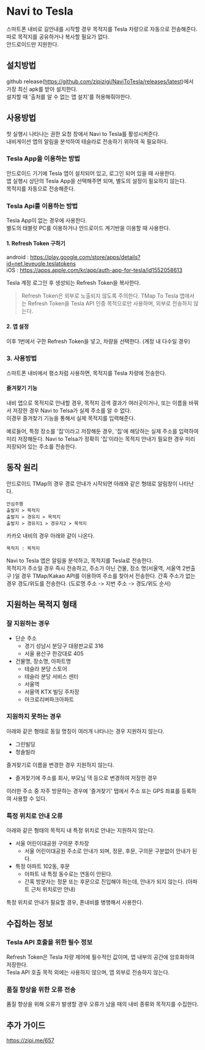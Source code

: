 # Navi to Tesla  
스마트폰 내비로 길안내를 시작할 경우 목적지를 Tesla 차량으로 자동으로 전송해준다.  
따로 목적지를 공유하거나 복사할 필요가 없다.  
안드로이드만 지원한다.  

## 설치방법
github release(https://github.com/zipizigi/NaviToTesla/releases/latest)에서 가장 최신 apk를 받아 설치한다.  
설치할 때 '출처를 알 수 없는 앱 설치'를 허용해줘야한다. 


## 사용방법  
첫 실행시 나타나는 권한 요청 창에서 Navi to Tesla를 활성시켜준다.  
내비게이션 앱의 알림을 분석하여 테슬라로 전송하기 위하여 꼭 필요하다. 

### Tesla App을 이용하는 방법
안드로이드 기기에 Tesla 앱이 설치되어 있고, 로그인 되어 있을 때 사용한다.  
앱 실행시 상단의 Tesla App을 선택해주면 되며, 별도의 설정이 필요하지 않는다.   
목적지를 자동으로 전송해준다.  

### Tesla Api를 이용하는 방법 
Tesla App이 없는 경우에 사용한다.  
별도의 태블릿 PC를 이용하거나 안드로이드 계기반을 이용할 때 사용한다.  

#### 1. Refresh Token 구하기  
android : https://play.google.com/store/apps/details?id=net.leveugle.teslatokens  
iOS : https://apps.apple.com/kr/app/auth-app-for-tesla/id1552058613  
  
Tesla 계정 로그인 후 생성되는 Refresh Token을 복사한다.  

> Refresh Token은 외부로 노출되지 않도록 주의한다.
> TMap To Tesla 앱에서는 Refresh Token을 Tesla API 인증 목적으로만 사용하며, 외부로 전송하지 않는다.

#### 2. 앱 설정

이후 1번에서 구한 Refresh Token을 넣고, 차량을 선택한다. (계정 내 다수일 경우)  


### 3. 사용방법
스마트폰 내비에서 평소처럼 사용하면, 목적지를 Tesla 차량에 전송한다.  

#### 즐겨찾기 기능 
내비 앱으로 목적지로 안내할 경우, 목적지 검색 결과가 여러곳이거나, 또는 이름을 바꿔서 저장한 경우 Navi to Telsa가 실제 주소를 알 수 없다.  
이경우 즐겨찾기 기능을 통해서 실제 목적지를 입력해준다.   

예로들어, 특정 장소를 '집'이라고 저장해둔 경우, '집'에 해당하는 실제 주소를 입력하여 미리 저장해둔다. 
Navi to Telsa가 정확히 '집'이라는 목적지 안내가 필요한 경우 미리 저장되어 있는 주소를 전송한다.  

## 동작 원리
안드로이드 TMap의 경우 경로 안내가 시작되면 아래와 같은 형태로 알림창이 나타난다.
```
안심주행
출발지 > 목적지
출발지 > 경유지 > 목적지
출발지 > 경유지1 > 경유지2 > 목적지
```
카카오 내비의 경우 아래와 같이 나온다.
```
목적지 : 목적지 
```

Navi to Tesla 앱은 알림을 분석하고, 목적지를 Tesla로 전송한다.  
목적지가 주소일 경우 즉시 전송하고, 주소가 아닌 건물, 장소 명(서울역, 서울역 2번출구 )일 경우 TMap/Kakao API를 이용하여 주소를 찾아서 전송한다.
간혹 주소가 없는 경우 경도/위도를 전송한다. (도로명 주소 -> 지번 주소 -> 경도/위도 순서)

## 지원하는 목적지 형태
### 잘 지원하는 경우
 - 단순 주소 
	 - 경기 성남시 분당구 대왕판교로 316
	 - 서울 용산구 한강대로 405 
 - 건물명, 장소명, 아파트명
	 - 테슬라 분당 스토어
	 - 테슬라 분당 서비스 센터
	 - 서울역
	 - 서울역 KTX 빌딩 주차장
	 - 아크로리버파크아파트

### 지원하지 못하는 경우
아래와 같은 형태로 동일 명칭이 여러개 나타나는 경우 지원하지 않는다.
- 그린빌딩 
- 청솔빌라

즐겨찾기로 이름을 변경한 경우 지원하지 않는다.
- 즐겨찾기에 주소를 회사, 부모님 댁 등으로 변경하여 저장한 경우

이러한 주소 중 자주 방문하는 경우에 '즐겨찾기' 탭에서 주소 또는 GPS 좌표를 등록하여 사용할 수 있다. 

### 특정 위치로 안내 오류
아래와 같은 형태의 목적지 내 특정 위치로 안내는 지원하지 않는다.
- 서울 어린이대공원 구의문 주차장
	- 서울 어린이대공원 주소로 안내가 되며, 정문, 후문, 구의문 구분없이 안내가 된다.
- 특정 아파트 102동, 후문
	- 아파트 내 특정 동수로는 연동이 안된다.
	- 간혹 방문자는 정문 또는 후문으로 진입해야 하는데, 안내가 되지 않는다. (아파트 근처 위치로만 안내)

특정 위치로 안내가 필요할 경우, 폰내비를 병행해서 사용한다.

## 수집하는 정보
### Tesla API 호출을 위한 필수 정보
Refresh Token은 Tesla 차량 제어에 필수적인 값이며, 앱 내부의 공간에 암호화하여 저장한다.  
Tesla API 호출 목적 외에는 사용하지 않으며, 앱 외부로 전송하지 않는다.  
  
### 품질 향상을 위한 오류 전송
품질 향상을 위해 오류가 발생할 경우 오류가 났을 때의 내비 종류와 목적지를 수집한다.  



## 추가 가이드
https://zipi.me/657

